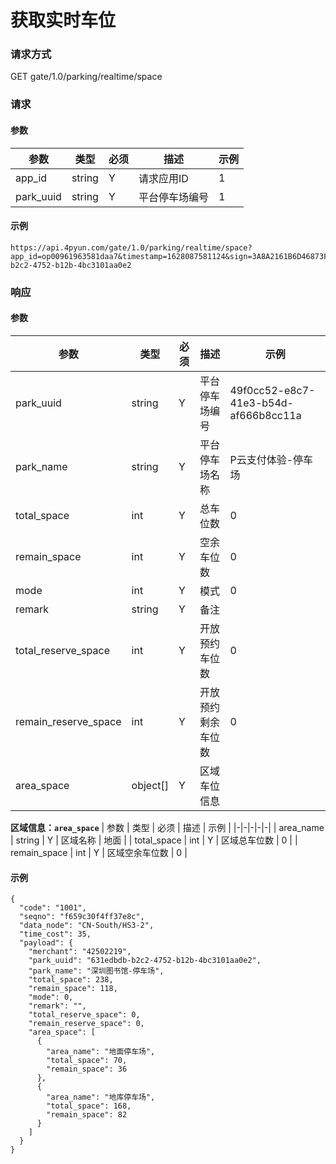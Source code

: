 # 获取实时车位

### 请求方式

  GET gate/1.0/parking/realtime/space

### 请求

#### 参数

| 参数 | 类型 | 必须 | 描述 | 示例 |
|-|-|-|-|-|
| app_id | string | Y | 请求应用ID | 1 |
| park_uuid | string | Y | 平台停车场编号 | 1 |

#### 示例

```
https://api.4pyun.com/gate/1.0/parking/realtime/space?app_id=op00961963581daa7&timestamp=1628087581124&sign=3A8A2161B6D46873FB35EC1683C7B69A&park_uuid=631edbdb-b2c2-4752-b12b-4bc3101aa0e2
```

### 响应

#### 参数

| 参数 | 类型 | 必须 | 描述 | 示例 |
|-|-|-|-|-|
| park_uuid | string | Y | 平台停车场编号 | 49f0cc52-e8c7-41e3-b54d-af666b8cc11a |
| park_name | string | Y | 平台停车场名称 | P云支付体验-停车场 |
| total_space | int | Y | 总车位数 | 0 |
| remain_space | int | Y | 空余车位数 | 0 |
| mode | int | Y | 模式 | 0 |
| remark | string | Y | 备注 |  |
| total_reserve_space | int | Y | 开放预约车位数 | 0 |
| remain_reserve_space | int | Y | 开放预约剩余车位数 | 0 |
| area_space | object[] | Y | 区域车位信息 |  |

**区域信息：`area_space`**
| 参数 | 类型 | 必须 | 描述 | 示例 |
|-|-|-|-|-|
| area_name | string | Y | 区域名称 | 地面 |
| total_space | int | Y | 区域总车位数 | 0 |
| remain_space | int | Y | 区域空余车位数 | 0 |

#### 示例

```
{
  "code": "1001",
  "seqno": "f659c30f4ff37e8c",
  "data_node": "CN-South/HS3-2",
  "time_cost": 35,
  "payload": {
    "merchant": "42502219",
    "park_uuid": "631edbdb-b2c2-4752-b12b-4bc3101aa0e2",
    "park_name": "深圳图书馆-停车场",
    "total_space": 238,
    "remain_space": 118,
    "mode": 0,
    "remark": "",
    "total_reserve_space": 0,
    "remain_reserve_space": 0,
    "area_space": [
      {
        "area_name": "地面停车场",
        "total_space": 70,
        "remain_space": 36
      },
      {
        "area_name": "地库停车场",
        "total_space": 168,
        "remain_space": 82
      }
    ]
  }
}
```
